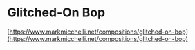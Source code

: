 # Glitched-On Bop

[https://www.markmicchelli.net/compositions/glitched-on-bop](https://www.markmicchelli.net/compositions/glitched-on-bop)
